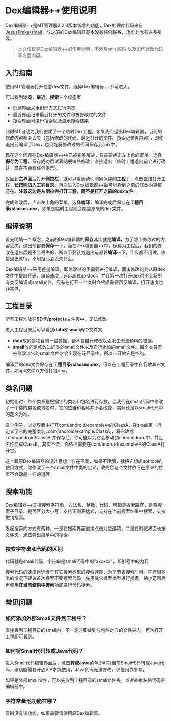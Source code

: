 # Dex编辑器++使用说明

Dex编辑器++是MT管理器2.2.0版本新增的功能，Dex处理库代码来自[JesusFreke/smali](https://github.com/JesusFreke/smali)，与之前的Dex编辑器基本没有任何联系，功能上也有许多差异。

> 本文仅仅是Dex编辑器++的使用说明，不涉及smali语法以及如何修改代码等方面内容。

## 入门指南

使用MT管理器打开任意dex文件，选择Dex编辑器++即可进入。

可以看到**浏览**、**最近**、**搜索**三个标签页

* 浏览界面采用树形方式进行浏览
* 最近界面记录最近打开的文件和被修改过的文件
* 搜索界面可进行搜索以及显示搜索结果

此时MT自动为我们创建了一个临时Dex工程，如果我们退出Dex编辑器，当前的修改内容都会丢失（包括修改的代码、最近打开的文件、搜索记录等内容），即使退出前编译了Dex，也只能将修改过的代码保存到Dex中。

现在这个问题在Dex编辑器++中已被完美解决，只需要点击左上角的菜单，选择**保存为工程**，保存成功后试着随便做些修改，直接退出（临时工程退出前会进行确认，现在不会有任何提示）。

返回到**主界面**后打开**侧拉栏**，就可以看到我们刚刚保存的**工程**了，点击直接打开工程，**长按则进入工程目录**，再次进入Dex编辑器++后可以看到之前的修改内容都还在。**注意这边是从侧拉栏打开工程，而不是打开之前的dex文件。**

完成修改后，点击左上角的菜单，选择**编译**，编译完成后保存在**工程目录/classes.dex**，如果是临时工程则会覆盖原来的dex文件。

## 编译说明

首先明确一个概念，之前的Dex编辑器的**保存**其实就是**编译**，为了防止修改过的内容丢失，退出前都要**保存**一下。而在Dex编辑器++中，保存为工程后，我们的修改在退出后是不会丢失的，所以不要认为退出前都要**编译**一下，什么都不用做，直接退出就行，不用担心会丢失什么。

Dex编辑器++采用差量编译，即修改过的类需要进行编译，而未修改的则从原dex文件中提取代码，编译速度上远远超过apktool，并且第一次打开dex时不会将所有类反编译成smali文件，只有在打开一个类时会根据需要再反编译，打开速度也非常快。

## 工程目录

所有工程均放在**SD卡/projects**文件夹中，无法修改。

进入工程目录后可以看到**data**和**smali**两个文件夹

* **data**放的是项目的一些数据，请不要自行修改以免发生无法预料的错误。
* **smali**放的是修改过的类的smali文件以及自行添加的smali文件。每个类只有被修改过它的smali文件才会出现在该目录中，所以一开始它是空的。

编译后的dex文件保存在**工程目录/classes.dex**，可以在工程目录中自行放其它文件，如apk文件以方便打包dex。

## 类名问题

初始化时，每个类都是根据它的类名和包名进行存放，当我们在smali代码中修改了一个类的类名或包名时，它的位置和名称并不会改变，实际还是以smali代码中的定义为准。

举个例子，浏览界面中打开com/android/example中的ClassA，在smali第一行定义了它的完整类名Lcom/android/example/ClassA;，将它改成Lcom/android/ClassB;并保存后，你可能以为它会移动到com/android中，并且名称变成ClassB，其实不会，你依旧需要在com/android/example中的ClassA打开它。

这个跟原Dex编辑器的设计思想上存在不同，如果不理解，就把它想成apktool的使用方式，你修改了一个smali文件中类的定义，改完后这个文件依旧在原来的位置不会动是一样的道理。

## 搜索功能

Dex编辑器++支持搜索字符串、方法名、整数、代码，可指定搜索路径、是否搜索子目录、是否区分大小写，支持正则表达式，支持在当前搜索结果中搜索，支持撤销搜索。

发起搜索的方式有两种，一是在搜索界面直接点击对应选项，二是在浏览界面长按文件夹，点击弹出菜单中的搜索。

### 搜索字符串和代码的区别

代码就是smali代码，字符串是smali代码中的"xxxxxx"，即引号中的内容

搜索代码的速度远远慢于其它搜索类型的搜索速度，为了节省搜索时间，在有很多类的情况下建议首次搜索不要搜索代码，先用其它搜索类型进行搜索，缩小范围后再使用**在当前结果中搜索**功能进行代码搜索。

## 常见问题

### 如何添加外部Smali文件到工程中？

直接丢到工程目录的smali内，不一定非要放到与包名对应的文件夹内，再次打开工程即可看到。

### 如何将Smali代码转成Java代码？

进入Smali代码编辑界面后，点击**转成Java**菜单即可将当前Smali代码转成Java代码，该功能需要开通VIP才能使用，Java代码无法修改，仅是用作参考。

如果是外部smali文件，可以先放到工程目录的smali文件夹，或者直接粘贴代码带编辑器中。

### 字符常量池功能在哪？

暂时没有该功能，如果需要请使用原Dex编辑器。


